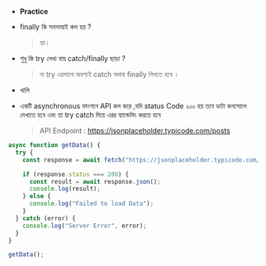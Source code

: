 - **Practice**

- finally কি সবসময়ই কল হয় ?
  > হ্যা।

- শুধু কি try লেখা যায় catch/finally ছাড়া ?
  > না try এরসাথে অবশ্যই catch অথবা finally লিখতে হবে ।
- খালি 

- একটি asynchronous ফাংশনে API কল করে ,যদি status Code ২০০ হয় তবে ডাটা কনসোলে দেখাতে হবে এবং তা try catch দিয়ে এরর হ্যান্ডেলিং করতে হবে
  > API Endpoint : https://jsonplaceholder.typicode.com/posts

```js
async function getData() {
  try {
    const response = await fetch("https://jsonplaceholder.typicode.com/posts");

    if (response.status === 200) {
      const result = await response.json();
      console.log(result);
    } else {
      console.log("Failed to load Data");
    }
  } catch (error) {
    console.log("Server Error", error);
  }
}

getData();
```
